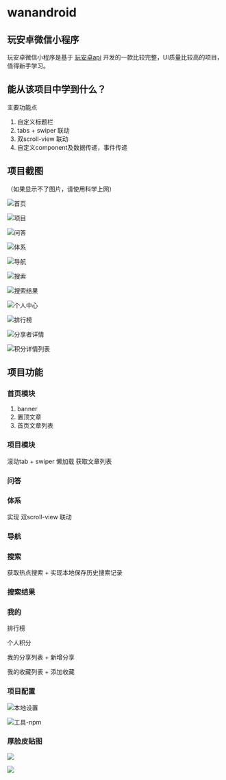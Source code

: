# wanandroid
## 玩安卓微信小程序

玩安卓微信小程序是基于 [玩安卓api](https://wanandroid.com/index) 开发的一款比较完整，UI质量比较高的项目，值得新手学习。

## 能从该项目中学到什么？

主要功能点
1. 自定义标题栏
2. tabs + swiper 联动
3. 双scroll-view 联动 
4. 自定义component及数据传递，事件传递 

## 项目截图
（如果显示不了图片，请使用科学上网）

![首页](https://github.com/570622566/wanandroid/raw/master/screenshot/Screenshot_20200907-100857.jpg)

![项目](https://github.com/570622566/wanandroid/raw/master/screenshot/Screenshot_20200907-100906.jpg)

![问答](https://github.com/570622566/wanandroid/raw/master/screenshot/Screenshot_20200907-100917.jpg)

![体系](https://github.com/570622566/wanandroid/raw/master/screenshot/Screenshot_20200907-100923.jpg)

![导航](https://github.com/570622566/wanandroid/raw/master/screenshot/Screenshot_20200907-100930.jpg)

![搜索](https://github.com/570622566/wanandroid/raw/master/screenshot/Screenshot_20200907-100940.jpg)

![搜索结果](https://github.com/570622566/wanandroid/raw/master/screenshot/Screenshot_20200907-100945.jpg)

![个人中心](https://github.com/570622566/wanandroid/raw/master/screenshot/Screenshot_20200907-100957.jpg)

![排行榜](https://github.com/570622566/wanandroid/raw/master/screenshot/Screenshot_20200907-101008.jpg)

![分享者详情](https://github.com/570622566/wanandroid/raw/master/screenshot/Screenshot_20200907-101019.jpg)

![积分详情列表](https://github.com/570622566/wanandroid/raw/master/screenshot/Screenshot_20200907-101028.jpg)

## 项目功能

### 首页模块

1. banner 
2. 置顶文章
3. 首页文章列表

### 项目模块

滚动tab + swiper 懒加载 获取文章列表

### 问答

### 体系

实现 双scroll-view 联动 

### 导航

### 搜索

获取热点搜索 + 实现本地保存历史搜索记录

### 搜索结果

### 我的

排行榜

个人积分

我的分享列表 + 新增分享

我的收藏列表 + 添加收藏

### 项目配置

![本地设置](screenshot/Snipaste_2020-09-07_10-41-50.png)

![工具-npm](screenshot/Snipaste_2020-09-07_10-42-47.png)

### 厚脸皮贴图

![](screenshot/wechatpay.png)

![](screenshot/alipay.jpg)



